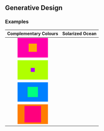## Generative Design

### Examples
Complementary Colours             |  Solarized Ocean
:-------------------------:|:-------------------------:
<img src="sample_images/comp_col1.png" alt="alt text" width="100">  |  
<img src="sample_images/comp_col2.png" alt="alt text" width="100">  |
<img src="sample_images/comp_col3.png" alt="alt text" width="100">  |
<img src="sample_images/comp_col4.png" alt="alt text" width="100">  |
